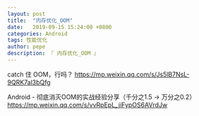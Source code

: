```yaml
---
layout: post
title:  "内存优化_OOM"
date:   2019-09-15 15:24:00 +0800
categories: Android
tags: 性能优化
author: pepe
description: 『 内存优化_OOM 』
---
```


catch 住 OOM，行吗？
https://mp.weixin.qq.com/s/Js5lB7NsL-9QRK7al3bQfg

Android - 彻底消灭OOM的实战经验分享（千分之1.5 -> 万分之0.2）
https://mp.weixin.qq.com/s/vvRpEpL_jiFypOS6AVrdJw






















